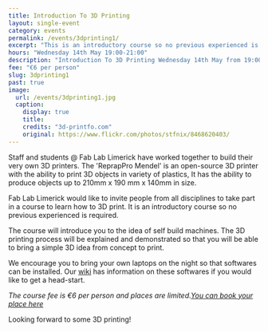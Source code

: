 ```yaml
---
title: Introduction To 3D Printing
layout: single-event
category: events
permalink: /events/3dprinting1/
excerpt: "This is an introductory course so no previous experienced is required. The 'ReprapPro Mendel' is an open-source 3D printer with the ability to print 3D objects in variety of plastics."
hours: "Wednesday 14th May 19:00-21:00"
description: "Introduction To 3D Printing Wednesday 14th May from 19:00 to 21:00"
fee: "€6 per person"
slug: 3dprinting1
past: true
image:
  url: /events/3dprinting1.jpg
  caption:
    display: true
    title: 
    credits: "3d-printfo.com"
    original: https://www.flickr.com/photos/stfnix/8468620403/
---
```


Staff and students @ Fab Lab Limerick have worked together to build their very own 3D printers. The 'ReprapPro Mendel' is an open-source 3D printer with the ability to print 3D objects in variety of plastics, It has the ability to produce objects up to 210mm x 190 mm x 140mm in size.

Fab Lab Limerick would like to invite people from all disciplines to take part in a course to learn how to 3D print. It is an introductory course so no previous experienced is required. 

The course will introduce you to the idea of self build machines. The 3D printing process will be explained and demonstrated so that you will be able to bring a simple 3D idea from concept to print. 

We encourage you to bring your own laptops on the night so that softwares can be installed. Our [wiki](https://github.com/FabLabLimerick/fablablimerick.github.io/wiki) has information on these softwares if you would like to get a head-start.

*The course fee is €6 per person and places are limited.[You can book your place here](http://fablablimerick.ticketleap.com/3d-printing-workshop/)*

Looking forward to some 3D printing!

